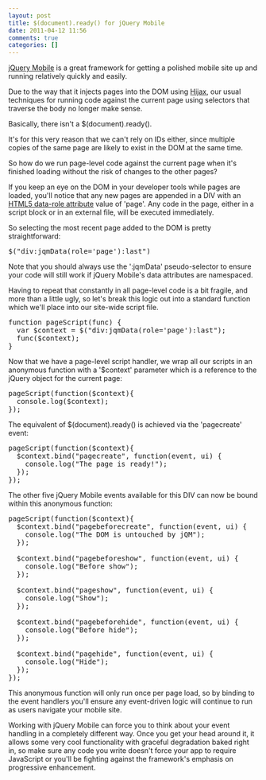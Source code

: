 ```yaml
---
layout: post
title: $(document).ready() for jQuery Mobile
date: 2011-04-12 11:56
comments: true
categories: []
---
```

<p><a href="http://jquerymobile.com/">jQuery Mobile</a> is a great framework for getting a polished mobile site up and running relatively quickly and easily.</p>

<p>Due to the way that it injects pages into the DOM using <a href="http://domscripting.com/presentations/xtech2006/">Hijax</a>, our usual techniques for running code against the current page using selectors that traverse the body no longer make sense.</p>

<p>Basically, there isn't a $(document).ready().</p>

<p>It's for this very reason that we can't rely on IDs either, since multiple copies of the same page are likely to exist in the DOM at the same time.</p>

<p>So how do we run page-level code against the current page when it's finished loading without the risk of changes to the other pages?</p>

<p>If you keep an eye on the DOM in your developer tools while pages are loaded, you'll notice that any new pages are appended in a DIV with an <a href="http://ejohn.org/blog/html-5-data-attributes/">HTML5 data-role attribute</a> value of 'page'. Any code in the page, either in a script block or in an external file, will be executed immediately.</p>

<p>So selecting the most recent page added to the DOM is pretty straightforward:</p>

<pre>
$("div:jqmData(role='page'):last")
</pre>

<p>Note that you should always use the ':jqmData' pseudo-selector to ensure your code will still work if jQuery Mobile's data attributes are namespaced.</p>

<p>Having to repeat that constantly in all page-level code is a bit fragile, and more than a little ugly, so let's break this logic out into a standard function which we'll place into our site-wide script file.</p>

<pre>
function pageScript(func) {
  var $context = $("div:jqmData(role='page'):last");
  func($context);
}
</pre>

<p>Now that we have a page-level script handler, we wrap all our scripts in an anonymous function with a '$context' parameter which is a reference to the jQuery object for the current page:</p>

<pre>
pageScript(function($context){
  console.log($context);
});
</pre>

<p>The equivalent of $(document).ready() is achieved via the 'pagecreate' event:</p>

<pre>
pageScript(function($context){
  $context.bind("pagecreate", function(event, ui) {
    console.log("The page is ready!");
  });
});
</pre>


<p>The other five jQuery Mobile events available for this DIV can now be bound within this anonymous function:</p>

<pre>
pageScript(function($context){
  $context.bind("pagebeforecreate", function(event, ui) {
    console.log("The DOM is untouched by jQM");
  });

  $context.bind("pagebeforeshow", function(event, ui) {
    console.log("Before show");
  });

  $context.bind("pageshow", function(event, ui) {
    console.log("Show");
  });

  $context.bind("pagebeforehide", function(event, ui) {
    console.log("Before hide");
  });

  $context.bind("pagehide", function(event, ui) {
    console.log("Hide");
  });
});
</pre>

<p>This anonymous function will only run once per page load, so by binding to the event handlers you'll ensure any event-driven logic will continue to run as users navigate your mobile site.</p>

<p>Working with jQuery Mobile can force you to think about your event handling in a completely different way. Once you get your head around it, it allows some very cool functionality with graceful degradation baked right in, so make sure any code you write doesn't force your app to require JavaScript or you'll be fighting against the framework's emphasis on progressive enhancement.</p>

